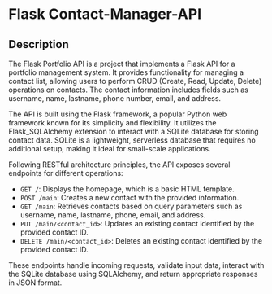 # Flask Contact-Manager-API



## Description

The Flask Portfolio API is a project that implements a Flask API for a portfolio management system. It provides functionality for managing a contact list, allowing users to perform CRUD (Create, Read, Update, Delete) operations on contacts. The contact information includes fields such as username, name, lastname, phone number, email, and address.

The API is built using the Flask framework, a popular Python web framework known for its simplicity and flexibility. It utilizes the Flask_SQLAlchemy extension to interact with a SQLite database for storing contact data. SQLite is a lightweight, serverless database that requires no additional setup, making it ideal for small-scale applications.

Following RESTful architecture principles, the API exposes several endpoints for different operations:

- `GET /`: Displays the homepage, which is a basic HTML template.
- `POST /main`: Creates a new contact with the provided information.
- `GET /main`: Retrieves contacts based on query parameters such as username, name, lastname, phone, email, and address.
- `PUT /main/<contact_id>`: Updates an existing contact identified by the provided contact ID.
- `DELETE /main/<contact_id>`: Deletes an existing contact identified by the provided contact ID.

These endpoints handle incoming requests, validate input data, interact with the SQLite database using SQLAlchemy, and return appropriate responses in JSON format.


